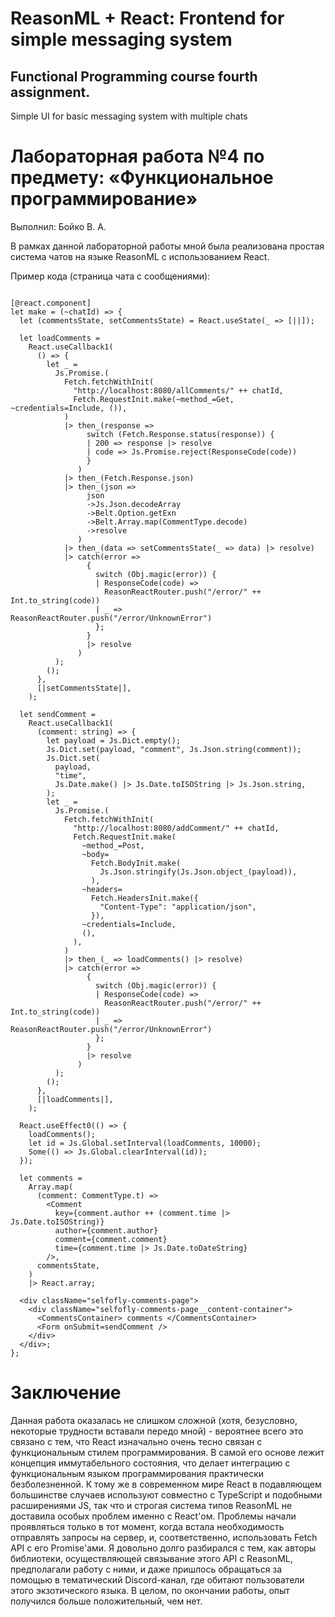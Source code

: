 # ReasonML + React: Frontend for simple messaging system
## Functional Programming course fourth assignment. 
Simple UI for basic messaging system with multiple chats

# Лабораторная работа №4 по предмету: «Функциональное программирование»

Выполнил:
Бойко В. А.

В рамках данной лабораторной работы мной была реализована простая система чатов на языке ReasonML с использованием React.

Пример кода (страница чата с сообщениями):

```Reason

[@react.component]
let make = (~chatId) => {
  let (commentsState, setCommentsState) = React.useState(_ => [||]);

  let loadComments =
    React.useCallback1(
      () => {
        let _ =
          Js.Promise.(
            Fetch.fetchWithInit(
              "http://localhost:8080/allComments/" ++ chatId,
              Fetch.RequestInit.make(~method_=Get, ~credentials=Include, ()),
            )
            |> then_(response =>
                 switch (Fetch.Response.status(response)) {
                 | 200 => response |> resolve
                 | code => Js.Promise.reject(ResponseCode(code))
                 }
               )
            |> then_(Fetch.Response.json)
            |> then_(json =>
                 json
                 ->Js.Json.decodeArray
                 ->Belt.Option.getExn
                 ->Belt.Array.map(CommentType.decode)
                 ->resolve
               )
            |> then_(data => setCommentsState(_ => data) |> resolve)
            |> catch(error =>
                 {
                   switch (Obj.magic(error)) {
                   | ResponseCode(code) =>
                     ReasonReactRouter.push("/error/" ++ Int.to_string(code))
                   | _ => ReasonReactRouter.push("/error/UnknownError")
                   };
                 }
                 |> resolve
               )
          );
        ();
      },
      [|setCommentsState|],
    );

  let sendComment =
    React.useCallback1(
      (comment: string) => {
        let payload = Js.Dict.empty();
        Js.Dict.set(payload, "comment", Js.Json.string(comment));
        Js.Dict.set(
          payload,
          "time",
          Js.Date.make() |> Js.Date.toISOString |> Js.Json.string,
        );
        let _ =
          Js.Promise.(
            Fetch.fetchWithInit(
              "http://localhost:8080/addComment/" ++ chatId,
              Fetch.RequestInit.make(
                ~method_=Post,
                ~body=
                  Fetch.BodyInit.make(
                    Js.Json.stringify(Js.Json.object_(payload)),
                  ),
                ~headers=
                  Fetch.HeadersInit.make({
                    "Content-Type": "application/json",
                  }),
                ~credentials=Include,
                (),
              ),
            )
            |> then_(_ => loadComments() |> resolve)
            |> catch(error =>
                 {
                   switch (Obj.magic(error)) {
                   | ResponseCode(code) =>
                     ReasonReactRouter.push("/error/" ++ Int.to_string(code))
                   | _ => ReasonReactRouter.push("/error/UnknownError")
                   };
                 }
                 |> resolve
               )
          );
        ();
      },
      [|loadComments|],
    );

  React.useEffect0(() => {
    loadComments();
    let id = Js.Global.setInterval(loadComments, 10000);
    Some(() => Js.Global.clearInterval(id));
  });

  let comments =
    Array.map(
      (comment: CommentType.t) =>
        <Comment
          key={comment.author ++ (comment.time |> Js.Date.toISOString)}
          author={comment.author}
          comment={comment.comment}
          time={comment.time |> Js.Date.toDateString}
        />,
      commentsState,
    )
    |> React.array;

  <div className="selfofly-comments-page">
    <div className="selfofly-comments-page__content-container">
      <CommentsContainer> comments </CommentsContainer>
      <Form onSubmit=sendComment />
    </div>
  </div>;
};

```

# Заключение

Данная работа оказалась не слишком сложной (хотя, безусловно, некоторые трудности вставали передо мной) - вероятнее всего это связано с тем, что React изначально очень тесно связан с функциональным стилем программирования. В самой его основе лежит концепция иммутабельного состояния, что делает интеграцию с функциональным языком программирования практически безболезненной. К тому же в современном мире React в подавляющем большинстве случаев используют совместно с TypeScript и подобными расширениями JS, так что и строгая система типов ReasonML не доставила особых проблем именно с React'ом. Проблемы начали проявляться только в тот момент, когда встала необходимость отправлять запросы на сервер, и, соответственно, использовать Fetch API с его Promise'ами. Я довольно долго разбирался с тем, как авторы библиотеки, осуществляющей связывание этого API с ReasonML, предполагали работу с ними, и даже пришлось обращаться за помощью в тематический Discord-канал, где обитают пользователи этого экзотического языка. В целом, по окончании работы, опыт получился больше положительный, чем нет.